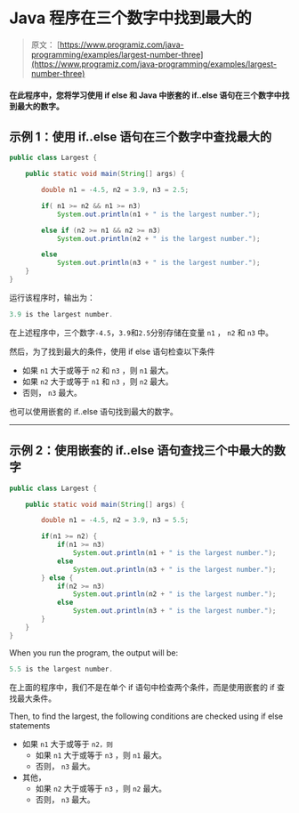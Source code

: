 # Java 程序在三个数字中找到最大的

> 原文： [https://www.programiz.com/java-programming/examples/largest-number-three](https://www.programiz.com/java-programming/examples/largest-number-three)

#### 在此程序中，您将学习使用 if else 和 Java 中嵌套的 if..else 语句在三个数字中找到最大的数字。

## 示例 1：使用 if..else 语句在三个数字中查找最大的

```java
public class Largest {

    public static void main(String[] args) {

        double n1 = -4.5, n2 = 3.9, n3 = 2.5;

        if( n1 >= n2 && n1 >= n3)
            System.out.println(n1 + " is the largest number.");

        else if (n2 >= n1 && n2 >= n3)
            System.out.println(n2 + " is the largest number.");

        else
            System.out.println(n3 + " is the largest number.");
    }
}
```

运行该程序时，输出为：

```java
3.9 is the largest number.
```

在上述程序中，三个数字`-4.5`，`3.9`和`2.5`分别存储在变量 `n1` ， `n2` 和 `n3` 中。

然后，为了找到最大的条件，使用 if else 语句检查以下条件

*   如果 `n1` 大于或等于 `n2` 和 `n3` ，则 `n1` 最大。
*   如果 `n2` 大于或等于 `n1` 和 `n3` ，则 `n2` 最大。
*   否则， `n3` 最大。

也可以使用嵌套的 if..else 语句找到最大的数字。

* * *

## 示例 2：使用嵌套的 if..else 语句查找三个中最大的数字

```java
public class Largest {

    public static void main(String[] args) {

        double n1 = -4.5, n2 = 3.9, n3 = 5.5;

        if(n1 >= n2) {
            if(n1 >= n3)
                System.out.println(n1 + " is the largest number.");
            else
                System.out.println(n3 + " is the largest number.");
        } else {
            if(n2 >= n3)
                System.out.println(n2 + " is the largest number.");
            else
                System.out.println(n3 + " is the largest number.");
        }
    }
}
```

When you run the program, the output will be:

```java
5.5 is the largest number.
```

在上面的程序中，我们不是在单个 if 语句中检查两个条件，而是使用嵌套的 if 查找最大条件。

Then, to find the largest, the following conditions are checked using if else statements

*   如果 `n1` 大于或等于 `n2，则`
    *   如果 `n1` 大于或等于 `n3` ，则 `n1` 最大。
    *   否则， `n3` 最大。
*   其他，
    *   如果 `n2` 大于或等于 `n3` ，则 `n2` 最大。
    *   否则， `n3` 最大。